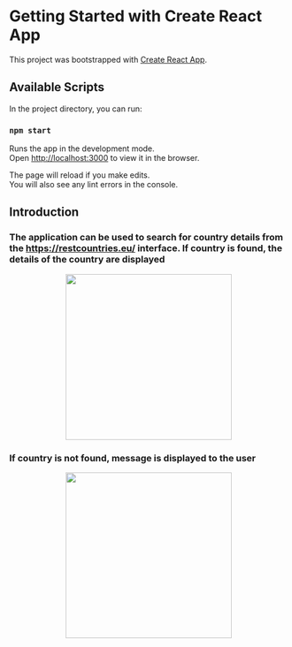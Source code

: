 # Getting Started with Create React App

This project was bootstrapped with [Create React App](https://github.com/facebook/create-react-app).

## Available Scripts

In the project directory, you can run:

### `npm start`

Runs the app in the development mode.\
Open [http://localhost:3000](http://localhost:3000) to view it in the browser.

The page will reload if you make edits.\
You will also see any lint errors in the console.

## Introduction

### The application can be used to search for country details from the https://restcountries.eu/ interface. If country is found, the details of the country are displayed

<p align="middle">
  <img src="https://fullstackopen.com/static/b705259ca07b94ce736ac882dbbce776/5a190/69ea.png", height = 300px>
</p>

### If country is not found, message is displayed to the user

<p align="middle">
  <img src="https://fullstackopen.com/static/b8f3f1b250a195526cc2816eb8f69c41/5a190/70ea.png", height = 300px>
</p>
